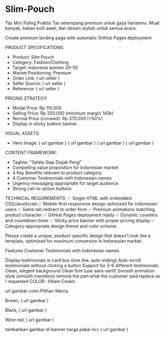 # Slim-Pouch
Tas Mini Paling Praktis Tas selempang premium untuk gaya harianmu. Muat banyak, bahan kulit awet, dan desain stylish untuk semua acara.

Create premium landing page with automatic GitHub Pages deployment

PRODUCT SPECIFICATIONS:
- Product: Slim Pouch
- Category: Fashion/Clothing
- Target: indonesia women 20-50
- Market Positioning: Premium
- Order Link: ( url seller )
- Seller Source: ( url seller )
- Reference: ( url seller ) 

PRICING STRATEGY:
- Modal Price: Rp 110.000
- Selling Price: Rp 250.000 (minimum margin 140k)
- Normal Price (crossed): Rp 375.000 (+50%)
- Display in sticky bottom banner

VISUAL ASSETS:
- Hero Image: ( url gambar )
( url gambar )
( url gambar )
( url gambar )


CONTENT FRAMEWORK:
- Tagline: "Selalu Siap Diajak Pergi"
- Compelling value proposition for Indonesian market
- 4 Key Benefits relevant to product category
- 4 Customer Testimonials with Indonesian names
- Urgency messaging appropriate for target audience
- Strong call-to-action buttons

TECHNICAL REQUIREMENTS:
✅ Single HTML with embedded CSS/JavaScript
✅ Mobile-first responsive design optimized for Indonesian users
✅ Same tab redirect to order form
✅ Premium animations matching product character
✅ GitHub Pages deployment ready
✅ Dynamic counters and countdown timer
✅ Sticky price banner with proper pricing display
✅ Category-appropriate design theme and color scheme

Please create a unique, product-specific design that doesn't look like a template, optimized for maximum conversion in Indonesian market.

Features Customer Testimonials with Indonesian names

Display testimonials in card box (one line, auto-sliding)
Auto-scroll testimonials without clicking a button
Support for 3-6 different testimonials
Clean, elegant background
Clean font (use sans-serif)
Smooth animation style (smooth transition) remove the part what the customer said.replace as I requested
COLOR : Hitam Cream

url gambar color:Pilihan Warna 

Brown, ( url gambar )

Black, ( url gambar )

Wine red, ( url gambar )


tambahkan gambar di banner harga pakai ini> ( url gambar )



